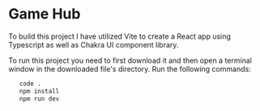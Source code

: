 # Game Hub

To build this project I have utilized Vite to create a React app using Typescript as well as Chakra UI component library.

To run this project you need to first download it and then open a terminal window in the downloaded file's directory. Run the following commands:

```bash
   code .
   npm install
   npm run dev
```

